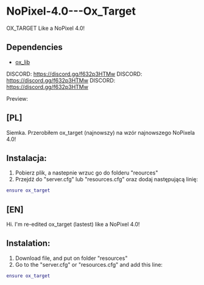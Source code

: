 # NoPixel-4.0---Ox_Target
OX_TARGET Like a NoPixel 4.0! 

## Dependencies

- [ox_lib](https://github.com/overextended/ox_lib)

DISCORD: https://discord.gg/f632p3HTMw
DISCORD: https://discord.gg/f632p3HTMw
DISCORD: https://discord.gg/f632p3HTMw


Preview:



## [PL]


Siemka. Przerobiłem ox_target (najnowszy) na wzór najnowszego NoPixela 4.0!

## Instalacja:

1. Pobierz plik, a nastepnie wrzuc go do folderu "reources"
2. Przejdź do "server.cfg" lub "resources.cfg" oraz dodaj następującą linię:
```lua
ensure ox_target
```

## [EN]

Hi. I'm re-edited ox_target (lastest) like a NoPixel 4.0!

## Instalation:

1. Download file, and put on folder "resources"
2. Go to the "server.cfg" or "resources.cfg" and add this line:
```lua
ensure ox_target
```
